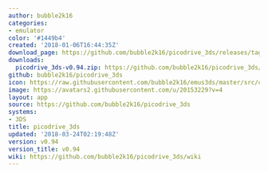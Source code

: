 ```yaml
---
author: bubble2k16
categories:
- emulator
color: '#1449b4'
created: '2018-01-06T16:44:35Z'
download_page: https://github.com/bubble2k16/picodrive_3ds/releases/tag/v0.94
downloads:
  picodrive_3ds-v0.94.zip: https://github.com/bubble2k16/picodrive_3ds/releases/download/v0.94/picodrive_3ds-v0.94.zip
github: bubble2k16/picodrive_3ds
icon: https://raw.githubusercontent.com/bubble2k16/emus3ds/master/src/cores/picodrive/assets/icon.png
image: https://avatars2.githubusercontent.com/u/20153229?v=4
layout: app
source: https://github.com/bubble2k16/picodrive_3ds
systems:
- 3DS
title: picodrive_3ds
updated: '2018-03-24T02:19:48Z'
version: v0.94
version_title: v0.94
wiki: https://github.com/bubble2k16/picodrive_3ds/wiki
---
```

